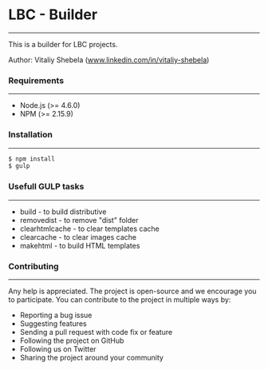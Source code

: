 # LBC - Builder
------------
This is a builder for LBC projects.

Author: Vitaliy Shebela (www.linkedin.com/in/vitaliy-shebela)

### Requirements
------------

* Node.js (>= 4.6.0)
* NPM (>= 2.15.9)

### Installation
------------
```sh
$ npm install
$ gulp
```

### Usefull GULP tasks
------------
* build - to build distributive
* removedist - to remove "dist" folder
* clearhtmlcache - to clear templates cache
* clearcache - to clear images cache
* makehtml - to build HTML templates

### Contributing
------------
Any help is appreciated. The project is open-source and we encourage you to participate. You can contribute to the project in multiple ways by:

* Reporting a bug issue
* Suggesting features
* Sending a pull request with code fix or feature
* Following the project on GitHub
* Following us on Twitter
* Sharing the project around your community

